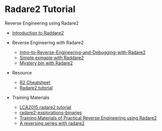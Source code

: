 # Radare2 Tutorial

Reverse Engineering using Radare2

- [Introduction to Raddare2](introduction_to_radare2.md)

- Reverse Engineering with Radare2
    - [Intro-to-Reverse-Engineering-and-Debugging-with-Radare2](Intro-to-Reverse-Engineering-and-Debugging-with-Radare2.pdf)
    - [Simple exmaple with Raddare2](simple-example-with-radare2.md)
    - [Mystery bin with Radare2](mystery-bin-with-radare2.md)

- Resource
    - [R2 Cheatsheet](https://github.com/zxgio/r2-cheatsheet)
    - [Radare2 tutorial](radare2_tutorial.pdf)

- Training Materials
    - [LCA2015 radare2 tutorial](https://github.com/pastcompute/lca2015-radare2-tutorial)
    - [radare2-explorations-binaries](https://github.com/monosource/radare2-explorations-binaries)
    - [Training Materials of Practical Reverse Engineering using Radare2](https://github.com/s4n7h0/Practical-Reverse-Engineering-using-Radare2)
    - [A reversing series with radare2](https://github.com/bluec0re/reversing-radare2)
